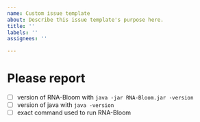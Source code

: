 ```yaml
---
name: Custom issue template
about: Describe this issue template's purpose here.
title: ''
labels: ''
assignees: ''

---
```


# Please report

- [ ] version of RNA-Bloom with `java -jar RNA-Bloom.jar -version`
- [ ] version of java with `java -version`
- [ ] exact command used to run RNA-Bloom
